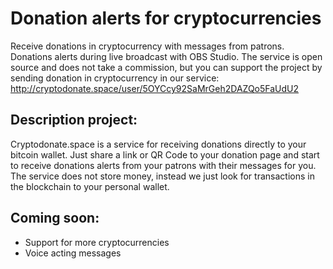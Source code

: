 # Donation alerts for cryptocurrencies

Receive donations in cryptocurrency with messages from patrons.
Donations alerts during live broadcast with OBS Studio.
The service is open source and does not take a commission, but you can support the project by sending donation in cryptocurrency in our service:
http://cryptodonate.space/user/5OYCcy92SaMrGeh2DAZQo5FaUdU2

## Description project:

Cryptodonate.space is a service for receiving donations directly to your bitcoin wallet. Just share a link or QR Code to your donation page and start to receive donations alerts from your patrons with their messages for you. The service does not store money, instead we just look for transactions in the blockchain to your personal wallet.

## Сoming soon:

- Support for more cryptocurrencies
- Voice acting messages
